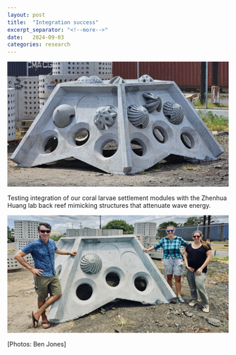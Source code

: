 ```yaml
---
layout: post
title:  "Integration success"
excerpt_separator: "<!--more-->"
date:   2024-09-03
categories: research
---
```


<img src="/assets/posts/backreef_2.jpeg" width="800"/>

Testing integration of our coral larvae settlement modules with the Zhenhua Huang lab back reef mimicking structures that attenuate wave energy. <!--more-->

<img src="/assets/posts/backreef_1.jpeg" width="800"/>

[Photos: Ben Jones]